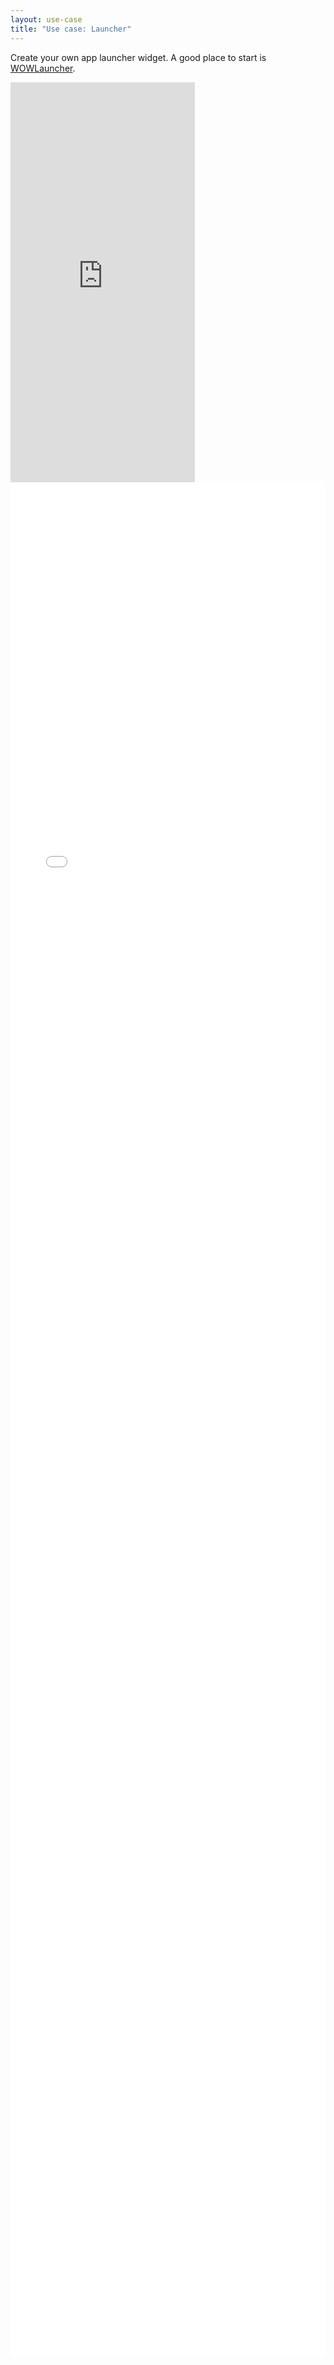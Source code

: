 ```yaml
---
layout: use-case
title: "Use case: Launcher"
---
```


<p>
    Create your own app launcher widget.
    A good place to start is <a href="/tools/wowlauncher/editor">WOWLauncher</a>.<br>
</p>

<iframe width="295" height="640" src="https://www.youtube-nocookie.com/embed/9CSpwuAejOU?controls=1&rel=0" frameborder="0" allow="accelerometer; autoplay; encrypted-media; gyroscope; picture-in-picture" allowfullscreen></iframe>
<br>

<iframe src="/tools/wowlauncher/editor" width="100%" height="3000" frameborder="0" scrolling="auto"></iframe>
